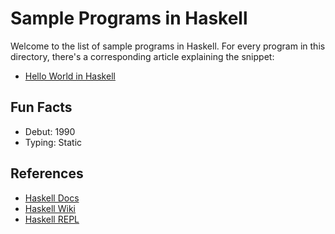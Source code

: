 # Sample Programs in Haskell

Welcome to the list of sample programs in Haskell. For every program in this
directory, there's a corresponding article explaining the snippet:

- [Hello World in Haskell](https://therenegadecoder.com/code/hello-world-in-haskell/)

## Fun Facts

- Debut: 1990
- Typing: Static

## References

- [Haskell Docs](https://www.haskell.org/)
- [Haskell Wiki](https://en.wikipedia.org/wiki/Haskell_(programming_language))
- [Haskell REPL](https://repl.it/languages/haskell)
